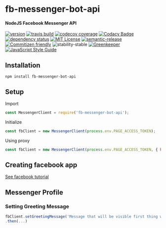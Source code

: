 # fb-messenger-bot-api
#### NodeJS Facebook Messenger API
[![version](https://img.shields.io/npm/v/fb-messenger-bot-api.svg)](http://npm.im/fb-messenger-bot-api)
[![travis build](https://img.shields.io/travis/crisboarna/fb-messenger-bot-api.svg)](https://travis-ci.org/crisboarna/fb-messenger-bot-api)
[![codecov coverage](https://img.shields.io/codecov/c/github/crisboarna/fb-messenger-bot-api.svg)](https://codecov.io/gh/crisboarna/fb-messenger-bot-api)
[![Codacy Badge](https://api.codacy.com/project/badge/Grade/8d87ae38dea34aa09d0daa0ab81b81cd)](https://www.codacy.com/app/crisboarna/fb-messenger-bot-api?utm_source=github.com&amp;utm_medium=referral&amp;utm_content=crisboarna/fb-messenger-bot-api&amp;utm_campaign=Badge_Grade)
[![dependency status](https://img.shields.io/david/crisboarna/fb-messenger-bot-api.svg)](https://david-dm.org/crisboarna/fb-messenger-bot-api)
[![MIT License](https://img.shields.io/npm/l/fb-messenger-bot-api.svg)](http://opensource.org/licenses/MIT)
[![semantic-release](https://img.shields.io/badge/%20%20%F0%9F%93%A6%F0%9F%9A%80-semantic--release-e10079.svg?style=flat-square)](https://github.com/semantic-release/semantic-release)
[![Commitizen friendly](https://img.shields.io/badge/commitizen-friendly-brightgreen.svg?style=flat-square)](http://commitizen.github.io/cz-cli/)
![stability-stable](https://img.shields.io/badge/stability-stable-green.svg)
[![Greenkeeper](https://badges.greenkeeper.io/crisboarna/fb-messenger-bot-api.svg)](https://greenkeeper.io/)
[![JavaScript Style Guide](https://img.shields.io/badge/code_style-standard-brightgreen.svg)](https://standardjs.com)

## Installation

```
npm install fb-messenger-bot-api
```
## Setup

Import
```javascript
const MessengerClient = require('fb-messenger-bot-api');
```
Initialize
```javascript
const fbClient = new MessengerClient(process.env.PAGE_ACCESS_TOKEN);
```
Using proxy
```javascript
const fbClient = new MessengerClient(process.env.PAGE_ACCESS_TOKEN, { hostname:process.env.PROXY_HOST, port: process.env.PROXY_PORT });
```

## Creating facebook app
[See facebook tutorial](https://developers.facebook.com/docs/messenger-platform/guides/quick-start)

## Messenger Profile
### Setting Greeting Message
```javascript
fbClient.setGreetingMessage('Message that will be visible first thing when opening chat window with your bot/page')
.then(...)
```